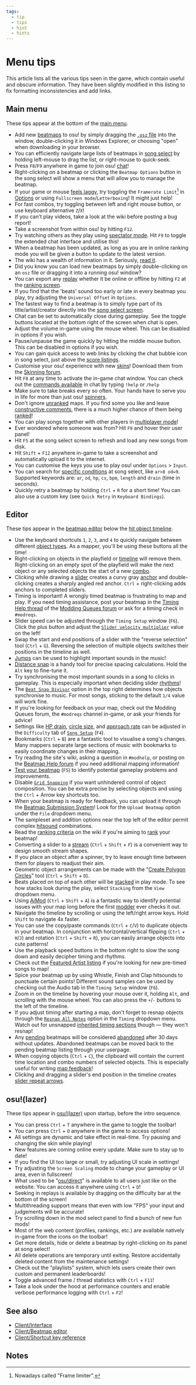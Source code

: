 ```yaml
---
tags:
  - tip
  - tips
  - hint
  - hints
---
```


<!-- For translators: to translate this page, select the corresponding language in stable and open `Localisation/XX.txt` in your osu! installation folder. Translation keys starting with MenuTip_ and EditorTip_ contain the respective translated tips. The lazer tips aren't localised yet, but it's ok to translate them here while noting that they don't have translations in-game. -->

# Menu tips

This article lists all the various tips seen in the game, which contain useful and obscure information. They have been slightly modified in this listing to fix formatting inconsistencies and add links.

## Main menu

These tips appear at the bottom of the [main menu](/wiki/Client/Interface#main-menu).

- Add new [beatmaps](/wiki/Beatmap) to osu! by simply dragging the [`.osz` file](/wiki/Client/File_formats/Osz_(file_format)) into the window, double-clicking it in Windows Explorer, or choosing "open" when downloading in your browser.
- You can efficiently navigate large lists of beatmaps in [song select](/wiki/Client/Interface#song-select) by holding left-mouse to drag the list, or right-mouse to quick-seek.
- Press `F8`/`F9` anywhere in game to join osu! [chat](/wiki/Client/Interface/Chat_console)!
- Right-clicking on a beatmap or clicking the `Beatmap Options` button in the song select will show a menu that will allow you to manage the beatmap.
- If your game or mouse [feels laggy](/wiki/Performance_troubleshooting), try toggling the `Framerate Limit`[^frame-limiter] in [Options](/wiki/Client/Options) or using `Fullscreen mode`/`Letterboxing`! It might just help!
- For fast combos, try toggling between left and right mouse button, or use keyboard alternative `Z`/`X`!
- If you can't play videos, take a look at the wiki before posting a bug report!
- Take a screenshot from within osu! by hitting `F12`.
- Try watching others as they play using [spectator mode](/wiki/Gameplay/Spectating). Hit `F9` to toggle the extended chat interface and utilise this!
- When a beatmap has been updated, as long as you are in online ranking mode you will be given a button to update to the latest version.
- The wiki has a wealth of information in it. Seriously, [read it](/wiki/Main_Page).
- Did you know you can load new beatmaps by simply double-clicking on an `osz` file or dragging it into a running osu! window?
- You can export any [replay](/wiki/Gameplay/Replay) whether it be online or offline by hitting `F2` at the [ranking screen](/wiki/Client/Interface#results-screen).
- If you find that the 'beats' sound too early or late in every beatmap you play, try adjusting the `Universal Offset` in `Options`.
- The fastest way to find a beatmap is to simply type part of its title/artist/creator directly into the [song select screen](/wiki/Client/Interface#song-select).
- Chat can be set to automatically close during gameplay. See the toggle buttons located at the bottom right of the screen when chat is open.
- Adjust the volume in-game using the mouse wheel. This can be disabled in options if you wish.
- Pause/unpause the game quickly by hitting the middle mouse button. This can be disabled in options if you wish.
- You can gain quick access to web links by clicking the chat bubble icon in song select, just above the [score listings](/wiki/Client/Interface#rankings).
- Customise your osu! experience with new [skins](/wiki/Skin)! Download them from the [Skinning forum](https://osu.ppy.sh/community/forums/15).
- Hit `F8` at any time to activate the in-game chat window. You can check out the [commands available](/wiki/Client/Interface/Chat_console#commands-list) in chat by typing `!help` or `/help`
- Make sure to take breaks every so often. Your hands have to serve you in life for more than just osu! [spinners](/wiki/Gameplay/Hit_object/Spinner).
- Don't ignore [unranked](/wiki/Beatmap/Category) maps. If you find some you like and leave [constructive comments](/wiki/Modding), there is a much higher chance of them being [ranked](/wiki/Beatmap_ranking_procedure)!
- You can play songs together with other players in [multiplayer mode](/wiki/Client/Interface/Multiplayer)!
- Ever wondered where someone was from? Hit `F9` and hover their user panel!
- Hit `F5` at the song select screen to refresh and load any new songs from disk.
- Hit `Shift` + `F12` anywhere in-game to take a screenshot and automatically upload it to the internet.
- You can customise the keys you use to play osu! under `Options` > `Input`.
- You can search for [specific conditions](/wiki/Client/Interface#search) at song select, like `ar>8 od=9`. Supported keywords are: `ar`, `od`, `hp`, `cs`, `bpm`, `length` and `drain` (time in seconds).
- Quickly retry a beatmap by holding `Ctrl` + `R` for a short time! You can also use a custom key (see `Quick Retry` in `Keyboard Bindings`).

## Editor

These tips appear in the [beatmap editor](/wiki/Client/Beatmap_editor) below the [hit object timeline](/wiki/Client/Beatmap_editor/Timelines#hit-objects).

- Use the keyboard shortcuts `1`, `2`, `3`, and `4` to quickly navigate between different [object types](/wiki/Gameplay/Hit_object). As a mapper, you'll be using these buttons all the time!
- Right-clicking on objects in the playfield or [timeline](/wiki/Client/Beatmap_editor/Timelines#hit-objects) will remove them. Right-clicking on an empty spot of the playfield will make the next object or any selected objects the start of a new [combo](/wiki/Beatmapping/Combo).
- Clicking while drawing a [slider](/wiki/Gameplay/Hit_object/Slider) creates a curvy gray [anchor](/wiki/Gameplay/Hit_object/Slider/Slider_anchor) and double-clicking creates a sharply angled red anchor. `Ctrl` + right-clicking adds anchors to completed sliders.
- Timing is important! Α wrongly timed beatmap is frustrating to map and play. If you need timing assistance, post your beatmap in the [Timing Help thread](https://osu.ppy.sh/community/forums/topics/13795) of the [Modding Queues forum](https://osu.ppy.sh/community/forums/60) or ask for a timing check in `#modreqs`.
- Slider speed can be adjusted through the `Timing Setup` window (`F6`). Click the plus button and adjust the [`Slider velocity multiplier`](/wiki/Gameplay/Hit_object/Slider/Slider_velocity) value on the left!
- Swap the start and end positions of a slider with the "reverse selection" tool (`Ctrl` + `G`). Reversing the selection of multiple objects switches their positions in the timeline as well.
- [Jumps](/wiki/Beatmap/Pattern/osu!/Jump) can be used to highlight important sounds in the music!
- [Distance snap](/wiki/Client/Beatmap_editor/Distance_snap) is a handy tool for precise spacing calculations. Hold the `Alt` key to fine-tune it.
- Try synchronising the most important sounds in a song to clicks in gameplay. This is especially important when deciding slider [rhythms](/wiki/Music_theory/Rhythm)!
- The [`Beat Snap Divisor`](/wiki/Client/Beatmap_editor/Beat_Snap_Divisor) option in the top right determines how objects synchronise to music. For most songs, sticking to the default `1/4` value will work fine.
- If you're looking for feedback on your map, check out the Modding Queues forum, the `#modreqs` channel in-game, or ask your friends for advice!
- Settings like [HP drain](/wiki/Beatmap/HP_drain_rate), [circle size](/wiki/Beatmap/Circle_size), and [approach rate](/wiki/Beatmap/Approach_rate) can be adjusted in the `Difficulty` tab of [`Song Setup`](/wiki/Client/Beatmap_editor/Song_Setup) (`F4`).
- Bookmarks (`Ctrl` + `B`) are a fantastic tool to visualise a song's changes. Many mappers separate large sections of music with bookmarks to easily coordinate changes in their mapping.
- Try reading the site's wiki, asking a question in `#modhelp`, or posting on the [Beatmap Help forum](https://osu.ppy.sh/community/forums/56) if you need additional mapping information!
- [Test your beatmap](/wiki/Client/Beatmap_editor/Test_mode) (`F5`) to identify potential gameplay problems and improvements.
- Disable [`Grid Snapping`](/wiki/Beatmapping/Grid_snapping) if you want unhindered control of object composition. You can be extra precise by selecting objects and using the `Ctrl` + Arrow key shortcuts too.
- When your beatmap is ready for feedback, you can upload it through the [Beatmap Submission System](/wiki/Beatmapping/Beatmap_submission)! Look for the `Upload Beatmap` option under the `File` dropdown menu.
- The sampleset and addition options near the top left of the editor permit complex [hitsound](/wiki/Beatmapping/Hitsound) combinations.
- Read the [ranking criteria](/wiki/Ranking_Criteria) on the wiki if you're aiming to [rank](/wiki/Beatmap_ranking_procedure) your beatmap!
- Converting a slider to a [stream](/wiki/Beatmap/Pattern/osu!/Stream) (`Ctrl` + `Shift` + `F`) is a convenient way to design smooth stream shapes.
- If you place an object after a spinner, try to leave enough time between them for players to readjust their aim.
- Geometric object arrangements can be made with the "[Create Polygon Circles](/wiki/Client/Beatmap_editor/Menu#special-commands.2)" tool (`Ctrl` + `Shift` + `D`).
- Beats placed on top of each other will be [stacked](/wiki/Beatmapping/Mapping_techniques/Stack) in play mode. To see how stacks look during the play, select `Stacking` from the `View` dropdown menu.
- Using [AiMod](/wiki/Client/Beatmap_editor/AiMod) (`Ctrl` + `Shift` + `A`) is a fantastic way to identify potential issues with your map long before the first [modder](/wiki/Modding/Modder) ever checks it out.
- Navigate the timeline by scrolling or using the left/right arrow keys. Hold `Shift` to navigate 4x faster.
- You can use the copy/paste commands (`Ctrl` + `C`/`V`) to duplicate objects in your beatmap. In conjunction with horizontal/vertical flipping (`Ctrl` + `H`/`J`) and rotation (`Ctrl` + `Shift` + `R`), you can easily arrange objects into cute patterns!
- Use the playback speed buttons in the bottom right to slow the song down and easily decipher timing and rhythms.
- Check out the [Featured Artist listing](https://osu.ppy.sh/beatmaps/artists) if you're looking for new pre-timed songs to map!
- Spice your beatmap up by using Whistle, Finish and Clap hitsounds to punctuate certain points! Different sound samples can be used by checking out the Audio tab in the `Timing Setup` window (`F6`).
- Zoom in on the timeline by hovering your mouse over it, holding `Alt`, and scrolling with the mouse wheel. You can also press the `+`/`-` buttons to the left of the timeline.
- If you adjust timing after starting a map, don't forget to resnap objects through the [`Resnap All Notes`](/wiki/Client/Beatmap_editor/Menu#special-commands.3) option in the `Timing` dropdown menu. Watch out for unsnapped [inherited timing sections](/wiki/Client/Beatmap_editor/Timing#inherited-timing-point) though — they won't resnap!
- Any [pending](/wiki/Beatmap/Category#work-in-progress-and-pending) beatmaps will be considered [abandoned](/wiki/Beatmap/Category#graveyard) after 30 days without updates. Abandoned beatmaps can be moved back to the pending beatmap listing through your userpage.
- When copying objects (`Ctrl` + `C`), the clipboard will contain the current time location and combo numbers of selected objects. This is especially useful for writing [map feedback](/wiki/Modding)!
- Clicking and dragging a slider's end position in the timeline creates [slider repeat arrows](/wiki/Gameplay/Hit_object/Slider/Reverse_slider).

## osu!(lazer)

<!-- Source: https://github.com/ppy/osu/blob/master/osu.Game/Screens/Menu/Disclaimer.cs -->

These tips appear in [osu!(lazer)](/wiki/Client/Release_stream/Lazer) upon startup, before the intro sequence.

- You can press `Ctrl` + `T` anywhere in the game to toggle the toolbar!
- You can press `Ctrl` + `O` anywhere in the game to access options!
- All settings are dynamic and take effect in real-time. Try pausing and changing the skin while playing!
- New features are coming online every update. Make sure to stay up to date!
- If you find the UI too large or small, try adjusting UI scale in settings!
- Try adjusting the `Screen Scaling` mode to change your gameplay or UI area, even in fullscreen!
- What used to be "[osu!direct](/wiki/osu!supporter#osu!direct)" is available to all users just like on the website. You can access it anywhere using `Ctrl` + `D`!
- Seeking in replays is available by dragging on the difficulty bar at the bottom of the screen!
- Multithreading support means that even with low "FPS" your input and judgements will be accurate!
- Try scrolling down in the mod select panel to find a bunch of new fun mods!
- Most of the web content (profiles, rankings, etc.) are available natively in-game from the icons on the toolbar!
- Get more details, hide or delete a beatmap by right-clicking on its panel at song select!
- All delete operations are temporary until exiting. Restore accidentally deleted content from the maintenance settings!
- Check out the "playlists" system, which lets users create their own custom and permanent leaderboards!
- Toggle advanced frame / thread statistics with `Ctrl` + `F11`!
- Take a look under the hood at performance counters and enable verbose performance logging with `Ctrl` + `F2`!

## See also

- [Client/Interface](/wiki/Client/Interface)
- [Client/Beatmap editor](/wiki/Client/Beatmap_editor)
- [Client/Shortcut key reference](/wiki/Client/Keyboard_shortcuts)

## Notes

[^frame-limiter]: Nowadays called "Frame limiter".
